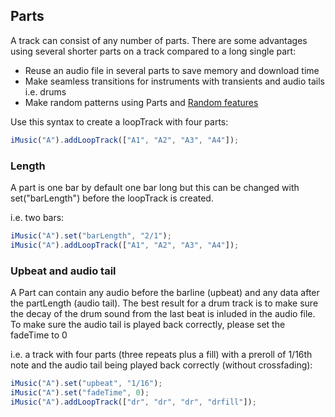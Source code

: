 ## Parts

A track can consist of any number of parts. There are some advantages using several shorter parts on a track compared to a long single part:

* Reuse an audio file in several parts to save memory and download time
* Make seamless transitions for instruments with transients and audio tails i.e. drums
* Make random patterns using Parts and [Random features](random.md)

Use this syntax to create a loopTrack with four parts:

```javascript
iMusic("A").addLoopTrack(["A1", "A2", "A3", "A4"]);
```

### Length
A part is one bar by default one bar long but this can be changed with set("barLength") before the loopTrack is created.

i.e. two bars:
```javascript
iMusic("A").set("barLength", "2/1");
iMusic("A").addLoopTrack(["A1", "A2", "A3", "A4"]);
```

### Upbeat and audio tail
A Part can contain any audio before the barline (upbeat) and any data after the partLength (audio tail). The best result for a drum track is to make sure the decay of the drum sound from the last beat is inluded in the audio file.
To make sure the audio tail is played back correctly, please set the fadeTime to 0

i.e. a track with four parts (three repeats plus a fill) with a preroll of 1/16th note and the audio tail being played back correctly (without crossfading):

```javascript
iMusic("A").set("upbeat", "1/16");
iMusic("A").set("fadeTime", 0);
iMusic("A").addLoopTrack(["dr", "dr", "dr", "drfill"]);
```


